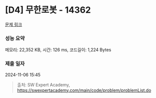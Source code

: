 # [D4] 무한로봇 - 14362 

[문제 링크](https://swexpertacademy.com/main/code/problem/problemDetail.do?contestProbId=AYCne646vKQDFARx) 

### 성능 요약

메모리: 22,352 KB, 시간: 126 ms, 코드길이: 1,224 Bytes

### 제출 일자

2024-11-06 15:45



> 출처: SW Expert Academy, https://swexpertacademy.com/main/code/problem/problemList.do
